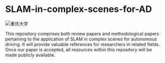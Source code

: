 # SLAM-in-complex-scenes-for-AD
![重庆大学](https://github.com/user-attachments/assets/99f46aba-8491-486b-bcf6-d035c282e0cb)

This repository comprises both review papers and methodological papers pertaining to the application of SLAM in complex scenes for autonomous driving. 
It will provide valuable references for researchers in related fields. Once our paper is accepted, all resources within this repository will be made publicly available.
